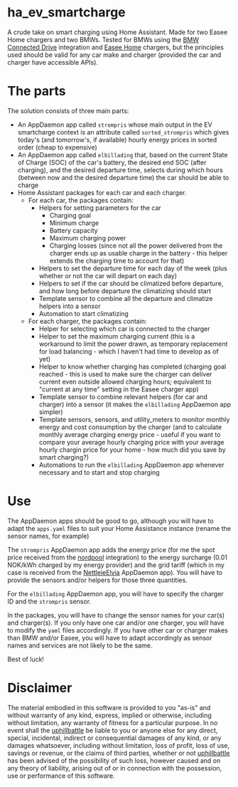 # ha_ev_smartcharge
A crude take on smart charging using Home Assistant. Made for two Easee Home chargers and two BMWs. Tested for BMWs using the [BMW Connected Drive](https://www.home-assistant.io/integrations/bmw_connected_drive/) integration and [Easee Home](https://github.com/fondberg/easee_hass) chargers, but the principles used should be valid for any car make and charger (provided the car and charger have accessible APIs).

# The parts
The solution consists of three main parts: <br>
* An AppDaemon app called `strompris` whose main output in the EV smartcharge context is an attribute called `sorted_strompris` which gives today's (and tomorrow's, if available) hourly energy prices in sorted order (cheap to expensive)
* An AppDaemon app called `elbillading` that, based on the current State of Charge (SOC) of the car's battery, the desired end SOC (after charging), and the desired departure time, selects during which hours (between now and the desired departure time) the car should be able to charge
* Home Assistant packages for each car and each charger. <br>
  * For each car, the packages contain:<br>
    * Helpers for setting parameters for the car <br>
      * Charging goal
      * Minimum charge
      * Battery capacity
      * Maximum charging power
      * Charging losses (since not all the power delivered from the charger ends up as usable charge in the battery - this helper extends the charging time to account for that)
    * Helpers to set the departure time for each day of the week (plus whether or not the car will depart on each day)
    * Helpers to set if the car should be climatized before departure, and how long before departure the climatizing should start
    * Template sensor to combine all the departure and climatize helpers into a sensor
    * Automation to start climatizing<br>
  * For each charger, the packages contain:<br>
    * Helper for selecting which car is connected to the charger
    * Helper to set the maximum charging current (this is a workaround to limit the power drawn, as temporary replacement for load balancing - which I haven't had time to develop as of yet)
    * Helper to know whether charging has completed (charging goal reached - this is used to make sure the charger can deliver current even outside allowed charging hours; equivalent to "current at any time" setting in the Easee charger app)
    * Template sensor to combine relevant helpers (for car and charger) into a sensor (it makes the `elbillading` AppDaemon app simpler)
    * Template sensors, sensors, and utility_meters to monitor monthly energy and cost consumption by the charger (and to calculate monthly average charging energy price - useful if you want to compare your average hourly charging price with your average hourly chargin price for your home - how much did you save by smart charging?)
    * Automations to run the `elbillading` AppDaemon app whenever necessary and to start and stop charging

# Use
The AppDaemon apps should be good to go, although you will have to adapt the `apps.yaml` files to suit your Home Assistance instance (rename the sensor names, for example)

The `strompris` AppDaemon app adds the energy price (for me the spot price received from the [nordpool](https://github.com/custom-components/nordpool) integration) to the energy surcharge (0.01 NOK/kWh charged by my energy provider) and the grid tariff (which in my case is received from the [NettleieElvia](https://github.com/uphillbattle/NettleieElvia) AppDaemon app). You will have to provide the sensors and/or helpers for those three quantities.

For the `elbillading` AppDaemon app, you will have to specify the charger ID and the `strompris` sensor.

In the packages, you will have to change the sensor names for your car(s) and charger(s). If you only have one car and/or one charger, you will have to modify the `yaml` files accordingly. If you have other car or charger makes than BMW and/or Easee, you will have to adapt accordingly as sensor names and services are not likely to be the same.

Best of luck!

# Disclaimer
The material embodied in this software is provided to you "as-is" and without warranty of any kind, express, implied or otherwise, including without limitation, any warranty of fitness for a particular purpose. In no event shall the [uphillbattle](https://github.com/uphillbattle) be liable to you or anyone else for any direct, special, incidental, indirect or consequential damages of any kind, or any damages whatsoever, including without limitation, loss of profit, loss of use, savings or revenue, or the claims of third parties, whether or not [uphillbattle](https://github.com/uphillbattle) has been advised of the possibility of such loss, however caused and on any theory of liability, arising out of or in connection with the possession, use or performance of this software.
